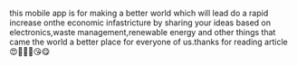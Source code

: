 this mobile app is for making a better world which will lead do a rapid increase onthe economic infastricture by sharing your ideas based on electronics,waste management,renewable energy and other things that came the world a better place for everyone of us.thanks for reading article😍🥰🤩🥳😘😋
